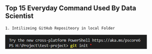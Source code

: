 ## Top 15 Everyday Command Used By Data Scientist
    
    1. Intilizeing GitHub Repositeory in local Folder
    
<img src = "images\git-init.png">
